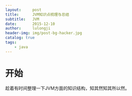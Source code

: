 ```yaml
---
layout:     post
title:      JVM知识点梳理与总结
subtitle:   JVM
date:       2015-12-10
author:     lulongji
header-img: img/post-bg-hacker.jpg
catalog: true
tags:
    - java
---
```


# 开始

趁着有时间整理一下JVM方面的知识结构，知其然知其所以然。


# 